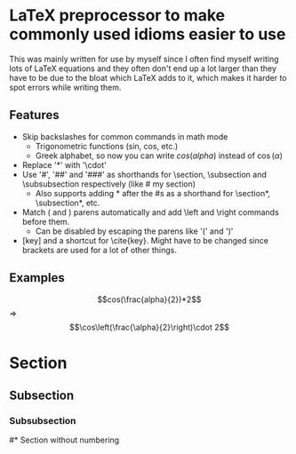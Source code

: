 LaTeX preprocessor to make commonly used idioms easier to use
=============================================================

This was mainly written for use by myself since I often find myself writing lots of LaTeX equations and
they often don't end up a lot larger than they have to be due to the bloat which LaTeX adds to it, which makes it harder to spot errors while writing them.

Features
-------
* Skip backslashes for common commands in math mode
	- Trigonometric functions (sin, cos, etc.)
	- Greek alphabet, so now you can write $cos(alpha)$ instead of $\cos(\alpha)$
* Replace '*' with '\cdot'
* Use '#', '##' and '###' as shorthands for \section, \subsection and \subsubsection respectively (like # my section)
	- Also supports adding * after the #s as a shorthand for \section*, \subsection*, etc.
* Match ( and ) parens automatically and add \left and \right commands before them.
	- Can be disabled by escaping the parens like '\(' and '\)'
* [key] and a shortcut for \cite{key}. Might have to be changed since brackets are used for a lot of other things.


Examples
--------

$$cos(\frac{alpha}{2})*2$$ => $$\cos\left(\frac{\alpha}{2}\right)\cdot 2$$

# Section
## Subsection
### Subsubsection

#* Section without numbering
